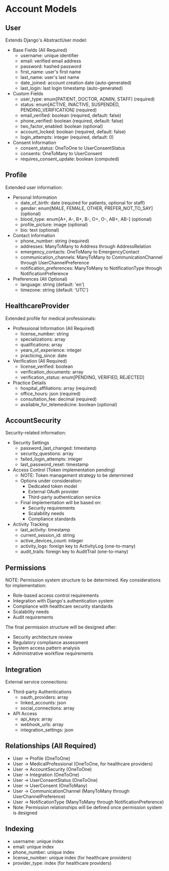 # Account Models

## User
Extends Django's AbstractUser model:
- Base Fields (All Required)
  - username: unique identifier
  - email: verified email address
  - password: hashed password
  - first_name: user's first name
  - last_name: user's last name
  - date_joined: account creation date (auto-generated)
  - last_login: last login timestamp (auto-generated)
- Custom Fields
  - user_type: enum[PATIENT, DOCTOR, ADMIN, STAFF] (required)
  - status: enum[ACTIVE, INACTIVE, SUSPENDED, PENDING_VERIFICATION] (required)
  - email_verified: boolean (required, default: false)
  - phone_verified: boolean (required, default: false)
  - two_factor_enabled: boolean (optional)
  - account_locked: boolean (required, default: false)
  - login_attempts: integer (required, default: 0)
- Consent Information
  - consent_status: OneToOne to UserConsentStatus
  - consents: OneToMany to UserConsent
  - requires_consent_update: boolean (computed)

## Profile
Extended user information:
- Personal Information
  - date_of_birth: date (required for patients, optional for staff)
  - gender: enum[MALE, FEMALE, OTHER, PREFER_NOT_TO_SAY] (optional)
  - blood_type: enum[A+, A-, B+, B-, O+, O-, AB+, AB-] (optional)
  - profile_picture: image (optional)
  - bio: text (optional)
- Contact Information
  - phone_number: string (required)
  - addresses: ManyToMany to Address through AddressRelation
  - emergency_contacts: OneToMany to EmergencyContact
  - communication_channels: ManyToMany to CommunicationChannel through UserChannelPreference
  - notification_preferences: ManyToMany to NotificationType through NotificationPreference
- Preferences (All Optional)
  - language: string (default: 'en')
  - timezone: string (default: 'UTC')

## HealthcareProvider
Extended profile for medical professionals:
- Professional Information (All Required)
  - license_number: string
  - specializations: array
  - qualifications: array
  - years_of_experience: integer
  - practicing_since: date
- Verification (All Required)
  - license_verified: boolean
  - verification_documents: array
  - verification_status: enum[PENDING, VERIFIED, REJECTED]
- Practice Details
  - hospital_affiliations: array (required)
  - office_hours: json (required)
  - consultation_fee: decimal (required)
  - available_for_telemedicine: boolean (optional)

## AccountSecurity
Security-related information:
- Security Settings
  - password_last_changed: timestamp
  - security_questions: array
  - failed_login_attempts: integer
  - last_password_reset: timestamp
- Access Control (Token implementation pending)
  - NOTE: Token management strategy to be determined
  - Options under consideration:
    * Dedicated token model
    * External OAuth provider
    * Third-party authentication service
  - Final implementation will be based on:
    * Security requirements
    * Scalability needs
    * Compliance standards
- Activity Tracking
  - last_activity: timestamp
  - current_session_id: string
  - active_devices_count: integer
  - activity_logs: foreign key to ActivityLog (one-to-many)
  - audit_trails: foreign key to AuditTrail (one-to-many)

## Permissions
NOTE: Permission system structure to be determined.
Key considerations for implementation:
- Role-based access control requirements
- Integration with Django's authentication system
- Compliance with healthcare security standards
- Scalability needs
- Audit requirements

The final permission structure will be designed after:
- Security architecture review
- Regulatory compliance assessment
- System access pattern analysis
- Administrative workflow requirements

## Integration
External service connections:
- Third-party Authentications
  - oauth_providers: array
  - linked_accounts: json
  - social_connections: array
- API Access
  - api_keys: array
  - webhook_urls: array
  - integration_settings: json

## Relationships (All Required)
- User -> Profile (OneToOne)
- User -> MedicalProfessional (OneToOne, for healthcare providers)
- User -> AccountSecurity (OneToOne)
- User -> Integration (OneToOne)
- User -> UserConsentStatus (OneToOne)
- User -> UserConsent (OneToMany)
- User -> CommunicationChannel (ManyToMany through UserChannelPreference)
- User -> NotificationType (ManyToMany through NotificationPreference)
- Note: Permission relationships will be defined once permission system is designed

## Indexing
- username: unique index
- email: unique index
- phone_number: unique index
- license_number: unique index (for healthcare providers)
- provider_type: index (for healthcare providers)
